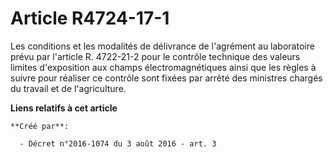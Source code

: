 # Article R4724-17-1

Les  conditions et les modalités de délivrance de l'agrément au laboratoire  prévu par l'article R. 4722-21-2 pour le
contrôle technique des valeurs  limites d'exposition aux champs électromagnétiques ainsi que les règles à  suivre pour
réaliser ce contrôle sont fixées par arrêté des ministres  chargés du travail et de l'agriculture.

**Liens relatifs à cet article**

	**Créé par**:

	  - Décret n°2016-1074 du 3 août 2016 - art. 3
